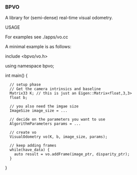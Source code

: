 ### BPVO

A library for (semi-dense) real-time visual odometry.


USAGE

For examples see ./apps/vo.cc


A minimal example is as follows:

  include <bpvo/vo.h>

  using namespace bpvo;

  int main() {

	  // setup phase
	  // Get the camera intrinsics and baseline
	  Matrix33 K; // this is just an Eigen::Matrix<float,3,3>
	  float b;

	  // you also need the imgae size
	  ImageSize image_size = ...

	  // decide on the parameters you want to use
	  AlgorithmParameters params = ...

	  // create vo
	  VisualOdometry vo(K, b, image_size, params);

	  // keep adding frames
	  while(have_data) {
		auto result = vo.addFrame(image_ptr, disparity_ptr);
	  }

  }


